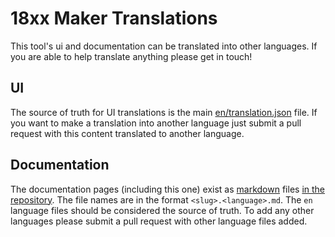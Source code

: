 # 18xx Maker Translations

This tool's ui and documentation can be translated into other languages. If you are able to help translate anything please get in touch!

## UI

The source of truth for UI translations is the main
[en/translation.json](https://github.com/18xx-maker/18xx-maker/blob/master/public/locales/en/translation.json)
file. If you want to make a translation into another language just submit a pull
request with this content translated to another language.

## Documentation

The documentation pages (including this one) exist as
[markdown](https://www.markdownguide.org/) files [in the
repository](https://github.com/18xx-maker/18xx-maker/tree/master/src/pages/docs).
The file names are in the format `<slug>.<language>.md`. The `en` language files
should be considered the source of truth. To add any other languages please
submit a pull request with other language files added.

